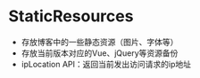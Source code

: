 # StaticResources

* 存放博客中的一些静态资源（图片、字体等）
* 存放当前版本对应的Vue、jQuery等资源备份
* ipLocation API：返回当前发出访问请求的ip地址

